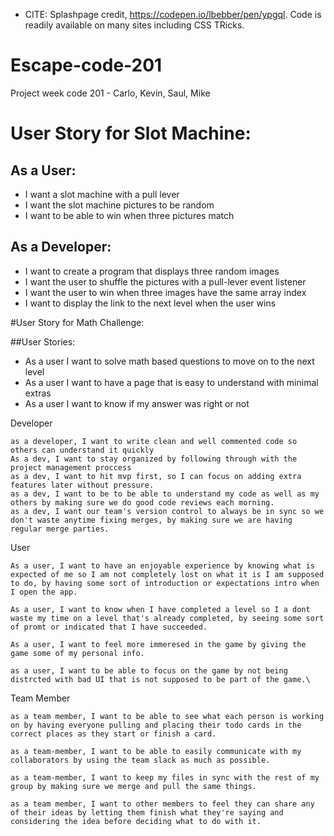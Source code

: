 * CITE: Splashpage credit, https://codepen.io/lbebber/pen/ypgql. Code is readily available on many sites including CSS TRicks. 
# Escape-code-201
Project week code 201 - Carlo, Kevin, Saul, Mike


# User Story for Slot Machine:

## As a User:
* I want a slot machine with a pull lever
* I want the slot machine pictures to be random
* I want to be able to win when three pictures match

## As a Developer:
* I want to create a program that displays three random images
* I want the user to shuffle the pictures with a pull-lever event listener
* I want the user to win when three images have the same array index
* I want to display the link to the next level when the user wins

#User Story for Math Challenge:

##User Stories:
* As a user I want to solve math based questions to move on to the next level
* As a user I want to have a page that is easy to understand with minimal extras
* As a user I want to know if my answer was right or not

Developer

	as a developer, I want to write clean and well commented code so others can understand it quickly
	As a dev, I want to stay organized by following through with the project management proccess
	as a dev, I want to hit mvp first, so I can focus on adding extra features later without pressure.
	as a dev, I want to be to be able to understand my code as well as my others by making sure we do good code reviews each morning.
	as a dev, I want our team's version control to always be in sync so we don't waste anytime fixing merges, by making sure we are having regular merge parties.
	

User
	
	As a user, I want to have an enjoyable experience by knowing what is expected of me so I am not completely lost on what it is I am supposed to do, by having some sort of introduction or expectations intro when I open the app.
	
	As a user, I want to know when I have completed a level so I a dont waste my time on a level that's already completed, by seeing some sort of promt or indicated that I have succeeded.
	
	As a user, I want to feel more immeresed in the game by giving the game some of my personal info.

	as a user, I want to be able to focus on the game by not being distrcted with bad UI that is not supposed to be part of the game.\



Team Member

	as a team member, I want to be able to see what each person is working on by having everyone pulling and placing their todo cards in the correct places as they start or finish a card.

	as a team-member, I want to be able to easily communicate with my collaborators by using the team slack as much as possible.

	as a team-member, I want to keep my files in sync with the rest of my group by making sure we merge and pull the same things.

	as a team member, I want to other members to feel they can share any of their ideas by letting them finish what they're saying and considering the idea before deciding what to do with it.

	
